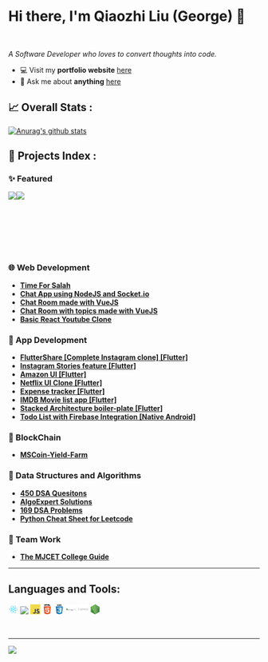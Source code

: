 # Hi there, I'm Qiaozhi Liu (George) 👋
</a>

<br />


*A Software Developer who loves to convert thoughts into code.*


- 💻  Visit my **portfolio website** [here](temp)
- 💬 Ask me about **anything** [here](https://github.com/george-q-liu/george-q-liu/issues)


## 📈 **Overall Stats :**  

<!-- Change the `github-readme-stats.anuraghazra1.vercel.app` to `github-readme-stats.vercel.app`  -->
[![Anurag's github stats](https://github-readme-stats.vercel.app/api?username=AbdulMalikDev&hide_title=true&hide=stars&theme=default)](https://github.com/george-q-liu/george-q-liu)
<br/>

## 📇 **Projects Index :** 

### ✨ Featured
<a href="https://github.com/AbdulMalikDev/ounotes">
  <img align="left" src="https://github-readme-stats.vercel.app/api/pin/?username=AbdulMalikDev&repo=ounotes&theme=default" /></a>
<a href="https://github.com/AbdulMalikDev/PythonCheatSheet">
  <img align="left" src="https://github-readme-stats.vercel.app/api/pin/?username=AbdulMalikDev&repo=PythonCheatSheet&theme=default" /></a>  
  <br /><br />
<br />
<br /><br />
<br /><br />

###  🌐 Web Development
- [**Time For Salah**](https://github.com/AbdulMalikDev/TimeForSalahWebsite)
- [**Chat App using NodeJS and Socket.io**](https://github.com/AbdulMalikDev/chatapp_nodejs)
- [**Chat Room made with VueJS**](https://github.com/AbdulMalikDev/VueJS-Chat-Room)
- [**Chat Room with topics made with VueJS**](https://github.com/AbdulMalikDev/VueJS-Topic-Based-Chat-Room)
- [**Basic React Youtube Clone**](https://github.com/AbdulMalikDev/Basic-Youtube-React-Clone)

###  📱 App Development
- [**FlutterShare [Complete Instagram clone] [Flutter]**](https://github.com/AbdulMalikDev/FlutterShare)
- [**Instagram Stories feature [Flutter]**](https://github.com/AbdulMalikDev/instagram_stories_flutter)
- [**Amazon UI [Flutter]**](https://github.com/AbdulMalikDev/AmazonUIClone)
- [**Netflix UI Clone [Flutter]**](https://github.com/AbdulMalikDev/NetflixUIClone)
- [**Expense tracker [Flutter]**](https://github.com/AbdulMalikDev/FlutterPhoneNumberIdentifierApp)
- [**IMDB Movie list app [Flutter]**](https://github.com/AbdulMalikDev/IMDBMovieListFlutter)
- [**Stacked Architecture boiler-plate [Flutter]**](https://github.com/AbdulMalikDev/Ultimate-Stacked-Architecture-Boiler-Plate)
- [**Todo List with Firebase Integration [Native Android]**](https://github.com/AbdulMalikDev/TODO-List)

###  🔗 BlockChain
- [**MSCoin-Yield-Farm**](https://github.com/AbdulMalikDev/MSCoin-Yield-Farm)

### 🧬 Data Structures and Algorithms
- [**450 DSA Quesitons**](https://github.com/AbdulMalikDev/450-DSA)
- [**AlgoExpert Solutions**](https://github.com/Syed-Flutter-Dev/My-Algoexpert-Solutions)
- [**169 DSA Problems**](https://github.com/AbdulMalikDev/Grind169)
- [**Python Cheat Sheet for Leetcode**](https://github.com/AbdulMalikDev/PythonCheatSheet)

### 🏃 Team Work
- [**The MJCET College Guide**](https://github.com/AbdulMalikDev/MjcetWiki)




---

**Languages and Tools:**  
-----------------------------------------------------------------

<code><img height="20" src="https://raw.githubusercontent.com/github/explore/80688e429a7d4ef2fca1e82350fe8e3517d3494d/topics/react/react.png"></code>
<code><img height="20" src="https://raw.githubusercontent.com/github/explore/80688e429a7d4ef2fca1e82350fe8e3517d3494d/topics/springboot/springboot.png"></code>
<code><img height="20" src="https://raw.githubusercontent.com/github/explore/80688e429a7d4ef2fca1e82350fe8e3517d3494d/topics/javascript/javascript.png"></code>
<code><img height="20" src="https://raw.githubusercontent.com/github/explore/80688e429a7d4ef2fca1e82350fe8e3517d3494d/topics/html/html.png"></code>
<code><img height="20" src="https://raw.githubusercontent.com/github/explore/80688e429a7d4ef2fca1e82350fe8e3517d3494d/topics/css/css.png"></code>
<code><img height="20" src="https://raw.githubusercontent.com/github/explore/80688e429a7d4ef2fca1e82350fe8e3517d3494d/topics/mongodb/mongodb.png"></code>
<code><img height="20" src="https://raw.githubusercontent.com/github/explore/5c058a388828bb5fde0bcafd4bc867b5bb3f26f3/topics/express/express.png"></code>
<code><img height="20" src="https://raw.githubusercontent.com/github/explore/80688e429a7d4ef2fca1e82350fe8e3517d3494d/topics/nodejs/nodejs.png"></code>

<br />


---

![](https://komarev.com/ghpvc/?username=AbdulMalikDev)



